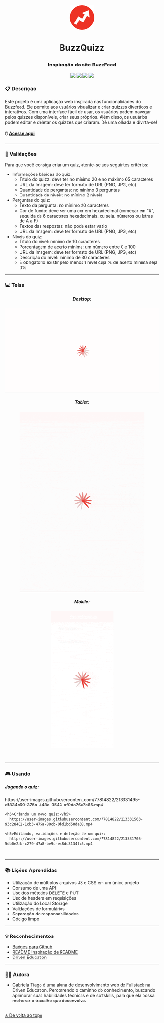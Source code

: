 <p align="center">
<img src="src/assets/img/buzzfeed-icon.png" height="80px"/>
</p>

# <p align = "center">BuzzQuizz</p>

### <p align = "center">Inspiração do site BuzzFeed </p>

<p align = "center">
   <img src="https://img.shields.io/badge/HTML5-E34F26?style=for-the-badge&logo=html5&logoColor=white" heigth="30px"/>
   <img src="https://img.shields.io/badge/CSS3-1572B6?style=for-the-badge&logo=css3&logoColor=white" height="30px"/>
    <img src="https://img.shields.io/badge/JavaScript-F7DF1E?style=for-the-badge&logo=javascript&logoColor=black" height="30px"/>
   <img src="https://img.shields.io/badge/prettier-1A2C34?style=for-the-badge&logo=prettier&logoColor=F7BA3E" heigth="30px"/>
</p>

### :clipboard: Descrição

Este projeto é uma aplicação web inspirada nas funcionalidades do Buzzfeed. Ele permite aos usuários visualizar e criar quizzes divertidos e interativos. Com uma interface fácil de usar, os usuários podem navegar pelos quizzes disponíveis, criar seus próprios. Além disso, os usuários podem editar e deletar os quizzes que criaram. Dê uma olhada e divirta-se!

#### 🖱️ [Acesse aqui](https://gabrielatiago.github.io/BuzzQuizz/)

---

### 🚨 Validações

Para que você consiga criar um quiz, atente-se aos seguintes critérios:

- Informações básicas do quiz:
  - Título do quizz: deve ter no mínimo 20 e no máximo 65 caracteres
  - URL da Imagem: deve ter formato de URL (PNG, JPG, etc)
  - Quantidade de perguntas: no mínimo 3 perguntas
  - Quantidade de níveis: no mínimo 2 níveis
- Perguntas do quiz:
  - Texto da pergunta: no mínimo 20 caracteres
  - Cor de fundo: deve ser uma cor em hexadecimal (começar em "#", seguida de 6 caracteres hexadecimais, ou seja, números ou letras de A a F)
  - Textos das respostas: não pode estar vazio
  - URL da Imagem: deve ter formato de URL (PNG, JPG, etc)
- Níveis do quiz:
  - Título do nível: mínimo de 10 caracteres
  - Porcentagem de acerto mínima: um número entre 0 e 100
  - URL da Imagem: deve ter formato de URL (PNG, JPG, etc)
  - Descrição do nível: mínimo de 30 caracteres
  - É obrigatório existir pelo menos 1 nível cuja % de acerto mínima seja 0%

---

### :computer: Telas

<div align="center">
    <h5>Desktop:</h5>
    <img src="src/assets/screen/large-screen.gif" alt="viewing the app on a large screen">
    <h5>Tablet:</h5>
    <img src="src/assets/screen/medium-screen.gif" alt="viewing the app on a medium screen">
    <h5>Mobile:</h5>
    <img src="src/assets/screen/mobile-screen.gif" alt="viewing the app on a small screen">
</div>

$~$

---

### 🎮 Usando

<p align="center">
    <h5>Jogando o quiz:</h5>
      https://user-images.githubusercontent.com/77814822/213331495-df834c60-375a-448a-9543-af0da76e7c65.mp4

    <h5>Criando um novo quiz:</h5>
      https://user-images.githubusercontent.com/77814822/213331563-93c28402-1cb3-475a-80cb-0bd1bd50da38.mp4   
      
    <h5>Editando, validações e deleção de um quiz:
      https://user-images.githubusercontent.com/77814822/213331705-5db0e2ab-c279-47a8-be9c-e48dc3134fc6.mp4
</h5>

</p>

$~$

---

### :books: Lições Aprendidas

- Utilização de múltiplos arquivos JS e CSS em um único projeto
- Consumo de uma API
- Uso dos métodos DELETE e PUT
- Uso de headers em requisições
- Utilização do Local Storage
- Validações de formulários
- Separação de responsabilidades
- Código limpo

---

### :bulb: Reconhecimentos

- [Badges para Github](https://github.com/alexandresanlim/Badges4-README.md-Profile#-database-)
- [README Inspiração de README](https://gist.github.com/luanalessa/7f98467a5ed62d00dcbde67d4556a1e4#file-readme-md)
- [Driven Education](https://www.driven.com.br)

---

### 👩‍🦱 Autora

- Gabriela Tiago é uma aluna de desenvolvimento web de Fullstack na Driven Education. Percorrendo o caminho do conhecimento, buscando aprimorar suas habilidades técnicas e de softskills, para que ela possa melhorar o trabalho que desenvolve.

<br>[🔝 De volta ao topo](#buzzquizz)<br>
